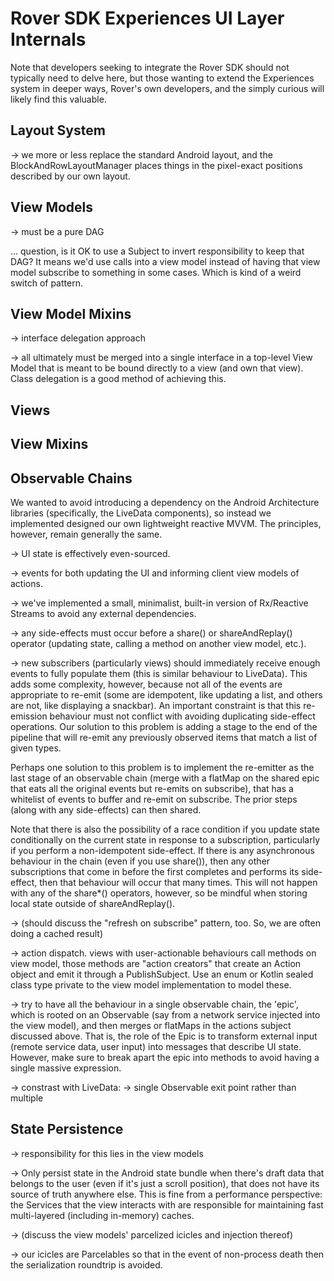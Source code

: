 # Rover SDK Experiences UI Layer Internals

Note that developers seeking to integrate the Rover SDK should not
typically need to delve here, but those wanting to extend the
Experiences system in deeper ways, Rover's own developers, and the
simply curious will likely find this valuable.

## Layout System

-> we more or less replace the standard Android layout, and the
BlockAndRowLayoutManager places things in the pixel-exact positions
described by our own layout.

## View Models

-> must be a pure DAG

... question, is it OK to use a Subject to invert responsibility to keep
that DAG? It means we'd use calls into a view model instead of having
that view model subscribe to something in some cases.  Which is kind of
a weird switch of pattern.

## View Model Mixins

-> interface delegation approach

-> all ultimately must be merged into a single interface in a top-level
View Model that is meant to be bound directly to a view (and own that
view).  Class delegation is a good method of achieving this.

## Views

## View Mixins

## Observable Chains

We wanted to avoid introducing a dependency on the Android Architecture
libraries (specifically, the LiveData components), so instead we
implemented designed our own lightweight reactive MVVM.  The principles,
however, remain generally the same.

-> UI state is effectively even-sourced.

-> events for both updating the UI and informing client view models of
actions.

-> we've implemented a small, minimalist, built-in version of
Rx/Reactive Streams to avoid any external dependencies.

-> any side-effects must occur before a share() or shareAndReplay()
operator (updating state, calling a method on another view model, etc.).

-> new subscribers (particularly views) should immediately receive
enough events to fully populate them (this is similar behaviour to
LiveData).  This adds some complexity, however, because not all of the
events are appropriate to re-emit (some are idempotent, like updating a
list, and others are not, like displaying a snackbar).   An important
constraint is that this re-emission behaviour must not conflict with
avoiding duplicating side-effect operations.  Our solution to this
problem is adding a stage to the end of the pipeline that will re-emit
any previously observed items that match a list of given types.

Perhaps one solution to this problem is to implement the re-emitter as
the last stage of an observable chain (merge with a flatMap on the
shared epic that eats all the original events but re-emits on
subscribe), that has a whitelist of events to buffer and re-emit on
subscribe.  The prior steps (along with any side-effects) can then
shared.

Note that there is also the possibility of a race condition if you
update state conditionally on the current state in response to a
subscription, particularly if you perform a non-idempotent side-effect.
If there is any asynchronous behaviour in the chain (even if you use
share()), then any other subscriptions that come in before the first
completes and performs its side-effect, then that behaviour will occur
that many times. This will not happen with any of the share*()
operators, however, so be mindful when storing local state outside of
shareAndReplay().

-> (should discuss the "refresh on subscribe" pattern, too.   So, we are
often doing a cached result)

-> action dispatch.  views with user-actionable behaviours call methods
on view model, those methods are "action creators" that create an Action
object and emit it through a PublishSubject.  Use an enum or Kotlin
sealed class type private to the view model implementation to model
these.

-> try to have all the behaviour in a single observable chain, the
'epic', which is rooted on an Observable (say from a network service
injected into the view model), and then merges or flatMaps in the
actions subject discussed above.  That is, the role of the Epic is to
transform external input (remote service data, user input) into messages
that describe UI state. However, make sure to break apart the epic into
methods to avoid having a single massive expression.

-> constrast with LiveData:
  -> single Observable exit point rather than multiple


## State Persistence

-> responsibility for this lies in the view models

-> Only persist state in the Android state bundle when there's draft
data that belongs to the user (even if it's just a scroll position),
that does not have its source of truth anywhere else.  This is fine from
a performance perspective: the Services that the view interacts with are
responsible for maintaining fast multi-layered (including in-memory)
caches.

-> (discuss the view models' parcelized icicles and injection thereof)

-> our icicles are Parcelables so that in the event of non-process death
then the serialization roundtrip is avoided.